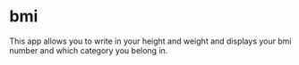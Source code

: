 # bmi

This app allows you to write in your height and weight and displays your bmi number and which category you belong in.
